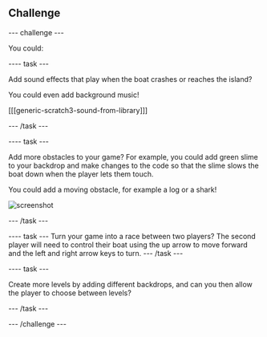 ## Challenge

--- challenge ---

You could:

---- task ---

Add sound effects that play when the boat crashes or reaches the island?

You could even add background music!

[[[generic-scratch3-sound-from-library]]]

--- /task ---


---- task ---

Add more obstacles to your game? For example, you could add green slime to your backdrop and make changes to the code so that the slime slows the boat down when the player lets them touch.

You could add a moving obstacle, for example a log or a shark!

![screenshot](images/boat-obstacles.png)

--- /task ---


---- task ---
Turn your game into a race between two players? The second player will need to control their boat using the up arrow to move forward and the left and right arrow keys to turn.
--- /task ---

---- task ---

Create more levels by adding different backdrops, and can you then allow the player to choose between levels?

--- /task ---

--- /challenge ---


